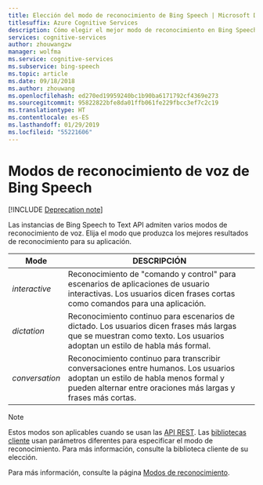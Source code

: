 ```yaml
---
title: Elección del modo de reconocimiento de Bing Speech | Microsoft Docs
titlesuffix: Azure Cognitive Services
description: Cómo elegir el mejor modo de reconocimiento en Bing Speech.
services: cognitive-services
author: zhouwangzw
manager: wolfma
ms.service: cognitive-services
ms.subservice: bing-speech
ms.topic: article
ms.date: 09/18/2018
ms.author: zhouwang
ms.openlocfilehash: ed270ed19959240bc1b90ba6171792cf4369e273
ms.sourcegitcommit: 95822822bfe8da01ffb061fe229fbcc3ef7c2c19
ms.translationtype: HT
ms.contentlocale: es-ES
ms.lasthandoff: 01/29/2019
ms.locfileid: "55221606"
---
```

# <a name="bing-speech-recognition-modes"></a>Modos de reconocimiento de voz de Bing Speech

[!INCLUDE [Deprecation note](../../../../includes/cognitive-services-bing-speech-api-deprecation-note.md)]

Las instancias de Bing Speech to Text API admiten varios modos de reconocimiento de voz. Elija el modo que produzca los mejores resultados de reconocimiento para su aplicación.

| Mode | DESCRIPCIÓN |
|---|---|
| *interactive* | Reconocimiento de "comando y control" para escenarios de aplicaciones de usuario interactivas. Los usuarios dicen frases cortas como comandos para una aplicación. |
| *dictation* | Reconocimiento continuo para escenarios de dictado. Los usuarios dicen frases más largas que se muestran como texto. Los usuarios adoptan un estilo de habla más formal. |
| *conversation* | Reconocimiento continuo para transcribir conversaciones entre humanos. Los usuarios adoptan un estilo de habla menos formal y pueden alternar entre oraciones más largas y frases más cortas.

> [!NOTE]
> Estos modos son aplicables cuando se usan las [API REST](../GetStarted/GetStartedREST.md). Las [bibliotecas cliente](../GetStarted/GetStartedClientLibraries.md) usan parámetros diferentes para especificar el modo de reconocimiento. Para más información, consulte la biblioteca cliente de su elección.

Para más información, consulte la página [Modos de reconocimiento](../concepts.md#recognition-modes).
